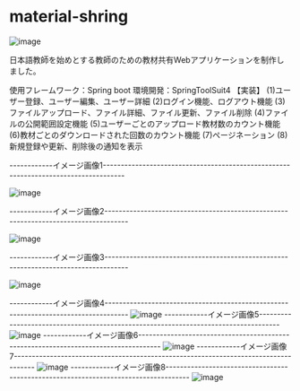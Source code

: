 # material-shring
![image](https://user-images.githubusercontent.com/80804421/147995805-ab1a9418-ed27-45d2-9ac6-96ab8181d90a.png)

日本語教師を始めとする教師のための教材共有Webアプリケーションを制作しました。

使用フレームワーク：Spring boot
環境開発：SpringToolSuit4
【実装】
(1)ユーザー登録、ユーザー編集、ユーザー詳細
(2)ログイン機能、ログアウト機能
(3)ファイルアップロード、ファイル詳細、ファイル更新、ファイル削除
(4)ファイルの公開範囲設定機能
(5)ユーザーごとのアップロード教材数のカウント機能
(6)教材ごとのダウンロードされた回数のカウント機能
(7)ページネーション
(8)新規登録や更新、削除後の通知を表示

------------イメージ画像1------------------------------------------------------------------------------------

![image](https://user-images.githubusercontent.com/80804421/147995958-ff6f4b16-95f4-4552-990d-c8657d92f735.png)

------------イメージ画像2------------------------------------------------------------------------------------

![image](https://user-images.githubusercontent.com/80804421/147995982-ad84c9c4-2988-4945-bf48-8c5ed1840f0c.png)

------------イメージ画像3------------------------------------------------------------------------------------

![image](https://user-images.githubusercontent.com/80804421/147996000-6d304ba0-71d4-457d-a901-9af9c13b3391.png)

------------イメージ画像4------------------------------------------------------------------------------------
![image](https://user-images.githubusercontent.com/80804421/147996014-b20dafba-b5a2-4926-bda1-a7f42a627811.png)
------------イメージ画像5------------------------------------------------------------------------------------
![image](https://user-images.githubusercontent.com/80804421/147996023-3dfc008e-068c-4fac-b6e5-5cb1cef75969.png)
------------イメージ画像6------------------------------------------------------------------------------------
![image](https://user-images.githubusercontent.com/80804421/147995933-7c96c7cc-f05a-4af9-b5ef-75190d6e2179.png)
------------イメージ画像7------------------------------------------------------------------------------------
![image](https://user-images.githubusercontent.com/80804421/147995894-cd1fc230-be9e-4e42-8c8d-e27c65f681f8.png)
------------イメージ画像8------------------------------------------------------------------------------------
![image](https://user-images.githubusercontent.com/80804421/147995916-998be9af-92c8-4a39-b78e-a4b156ab3ab5.png)
